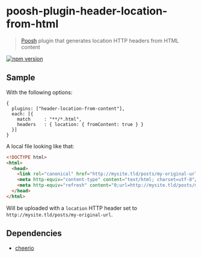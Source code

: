 # poosh-plugin-header-location-from-html

> [Poosh](https://github.com/yvele/poosh) plugin that generates location HTTP headers from HTML content

[![npm version](https://badge.fury.io/js/poosh-cli.svg)](https://badge.fury.io/js/poosh-plugin-header-location-from-html)

## Sample

With the following options:

```json5
{
  plugins: ["header-location-from-content"],
  each: [{
    match     : "**/*.html",
    headers   : { location: { fromContent: true } }
  }]
}
```

A local file looking like that:

```html
<!DOCTYPE html>
<html>
  <head>
    <link rel="canonical" href="http://mysite.tld/posts/my-original-url"/>
    <meta http-equiv="content-type" content="text/html; charset=utf-8"/>
    <meta http-equiv="refresh" content="0;url=http://mysite.tld/posts/my-original-url"/>
  </head>
</html>
```

Will be uploaded with a `location` HTTP header set to `http://mysite.tld/posts/my-original-url`.

## Dependencies

* [cheerio](https://github.com/cheeriojs/cheerio)
